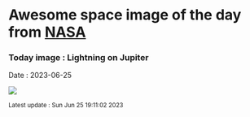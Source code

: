 
# Awesome space image of the day from [NASA](https://api.nasa.gov/)

### Today image : Lightning on Jupiter
Date : 2023-06-25

![](https://apod.nasa.gov/apod/image/2306/LightningCloud_JunoGill_960.jpg)

<small>Latest update : Sun Jun 25 19:11:02 2023</small>
        